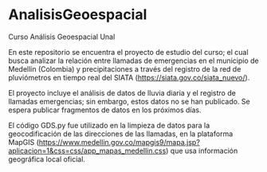# AnalisisGeoespacial
Curso Análisis Geoespacial Unal

En este repositorio se encuentra el proyecto de estudio del curso; el cual busca analizar la relación entre llamadas de emergencias en el municipio de Medellín (Colombia) y precipitaciones a través del registro de la red de pluviómetros en tiempo real del SIATA (https://siata.gov.co/siata_nuevo/).

El proyecto incluye el análisis de datos de lluvia diaria y el registro de llamadas emergencias; sin embargo, estos datos no se han publicado. Se espera publicar fragmentos de datos en los próximos días.

El código GDS.py fue utilizado en la limpieza de datos para la geocodificación de las direcciones de las llamadas, en la plataforma MapGIS (https://www.medellin.gov.co/mapgis9/mapa.jsp?aplicacion=1&css=css/app_mapas_medellin.css) que usa información geográfica local oficial.

